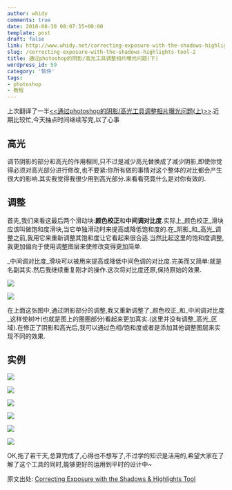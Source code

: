 ```yaml
---
author: whidy
comments: true
date: 2010-08-30 08:07:15+00:00
template: post
draft: false
link: http://www.whidy.net/correcting-exposure-with-the-shadows-highlights-tool-2.html
slug: /correcting-exposure-with-the-shadows-highlights-tool-2
title: 通过photoshop的阴影/高光工具调整相片曝光问题(下)
wordpress_id: 59
category: '软件'
tags:
- photoshop
- 教程
---
```


上次翻译了一半[<<通过photoshop的阴影/高光工具调整相片曝光问题(上)>>](http://www.whidy.net/correcting-exposure-with-the-shadows-highlights-tool-1.html).近期比较忙,今天抽点时间继续写完,以了心事


## 高光


调节阴影的部分和高光的作用相同,只不过是减少高光替换成了减少阴影,即使你觉得必须对高光部分进行修改,也不要紧:你所有做的事情对这个整体的对比都会产生很大的影响.其实我觉得我很少用到高光部分.来看看究竟什么是对你有效的.


## 调整


首先,我们来看这最后两个滑动块:**颜色校正**和**中间调对比度**.实际上_颜色校正_滑块应该叫做饱和度滑块,当它单独滑动时来提高或降低饱和度的.在_阴影_和_高光_调整之前,我用它来重新调整其饱和度让它看起来很合适.当然比起这里的饱和度调整,我更加偏向于使用调整图层来使修改变得更加简单.

_中间调对比度_滑块可以被用来提高或降低中间色调的对比度.完美而又简单:就是名副其实.然后我继续重复刚才的操作.这次将对比度还原,保持原始的效果.

![](http://www.tutorial9.net/wp-content/uploads/2010/08/cc1.jpg)

![](http://www.tutorial9.net/wp-content/uploads/2010/08/cc2.jpg)

在上面这张图中,通过阴影部分的调整,我又重新调整了_颜色校正_和_中间调对比度_这样使树叶(也就是图上的圈圈部分)看起来更加真实.(这里并没有调整_高光_区域).在修正了阴影和高光后,我可以通过色相/饱和度或者是添加其他调整图层来实现不同的效果.


## 实例


![](http://www.tutorial9.net/wp-content/uploads/2010/08/p1-1.jpg)

![](http://www.tutorial9.net/wp-content/uploads/2010/08/p1-2.jpg)

![](http://www.tutorial9.net/wp-content/uploads/2010/08/p2-2.jpg)

![](http://www.tutorial9.net/wp-content/uploads/2010/08/p2-1.jpg)

![](http://www.tutorial9.net/wp-content/uploads/2010/08/p3-1.jpg)

![](http://www.tutorial9.net/wp-content/uploads/2010/08/p3-2.jpg)


OK,拖了若干天,总算完成了,心得也不想写了,不过学的知识是活用的,希望大家在了解了这个工具的同时,能够更好的运用到平时的设计中~


原文出处: [Correcting Exposure with the Shadows & Highlights Tool](http://www.tutorial9.net/photoshop/correcting-exposure-with-the-shadows-highlights-tool/)
